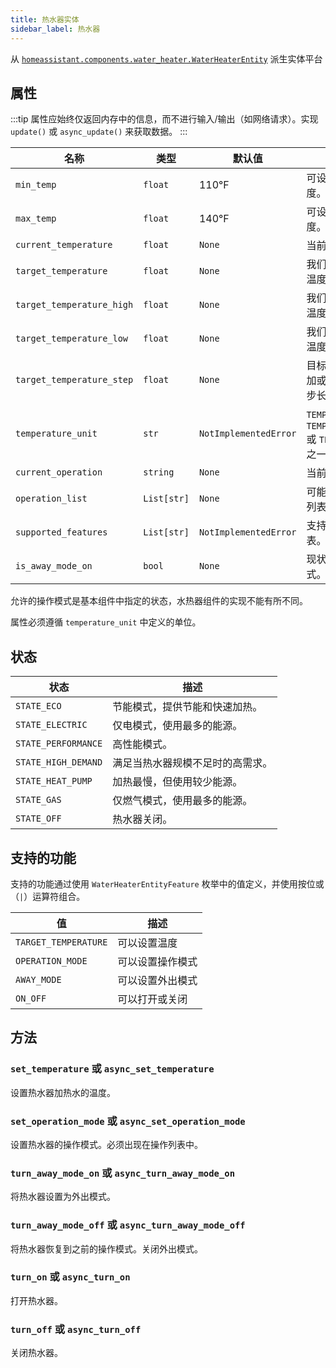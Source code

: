 ```yaml
---
title: 热水器实体
sidebar_label: 热水器
---
```


从 [`homeassistant.components.water_heater.WaterHeaterEntity`](https://github.com/home-assistant/home-assistant/blob/master/homeassistant/components/water_heater/__init__.py) 派生实体平台

## 属性

:::tip
属性应始终仅返回内存中的信息，而不进行输入/输出（如网络请求）。实现 `update()` 或 `async_update()` 来获取数据。
:::

| 名称                   | 类型        | 默认值      | 描述
| --------------------- | ----------- | --------- | -----------
| `min_temp`            | `float`     | 110°F     | 可设定的最低温度。
| `max_temp`            | `float`     | 140°F     | 可设定的最高温度。
| `current_temperature` | `float`     | `None`    | 当前温度。
| `target_temperature`  | `float`     | `None`    | 我们试图达到的温度。
| `target_temperature_high` | `float` | `None`    | 我们试图达到的温度的上限。
| `target_temperature_low` | `float`  | `None`    | 我们试图达到的温度的下限。
| `target_temperature_step` | `float`  | `None`    | 目标温度可以增加或减少的支持步长。
| `temperature_unit`    | `str`       | `NotImplementedError` | `TEMP_CELSIUS`、`TEMP_FAHRENHEIT` 或 `TEMP_KELVIN` 之一。
| `current_operation`   | `string`    | `None`    | 当前操作模式。
| `operation_list`      | `List[str]` | `None`    | 可能的操作模式列表。
| `supported_features`  | `List[str]` | `NotImplementedError` | 支持的功能列表。
| `is_away_mode_on`     | `bool`      | `None`    | 现状的外出模式。

允许的操作模式是基本组件中指定的状态，水热器组件的实现不能有所不同。

属性必须遵循 `temperature_unit` 中定义的单位。

## 状态

| 状态         | 描述
| ---------- | -----------
| `STATE_ECO` | 节能模式，提供节能和快速加热。
| `STATE_ELECTRIC` | 仅电模式，使用最多的能源。
| `STATE_PERFORMANCE` | 高性能模式。
| `STATE_HIGH_DEMAND` | 满足当热水器规模不足时的高需求。
| `STATE_HEAT_PUMP` | 加热最慢，但使用较少能源。
| `STATE_GAS` | 仅燃气模式，使用最多的能源。
| `STATE_OFF` | 热水器关闭。

## 支持的功能

支持的功能通过使用 `WaterHeaterEntityFeature` 枚举中的值定义，并使用按位或（`|`）运算符组合。

| 值                   | 描述                       |
| -------------------- | ------------------------- |
| `TARGET_TEMPERATURE` | 可以设置温度               |
| `OPERATION_MODE`     | 可以设置操作模式           |
| `AWAY_MODE`          | 可以设置外出模式           |
| `ON_OFF`             | 可以打开或关闭             |

## 方法

### `set_temperature` 或 `async_set_temperature`

设置热水器加热水的温度。

### `set_operation_mode` 或 `async_set_operation_mode`

设置热水器的操作模式。必须出现在操作列表中。

### `turn_away_mode_on` 或 `async_turn_away_mode_on`

将热水器设置为外出模式。

### `turn_away_mode_off` 或 `async_turn_away_mode_off`

将热水器恢复到之前的操作模式。关闭外出模式。

### `turn_on` 或 `async_turn_on`

打开热水器。

### `turn_off` 或 `async_turn_off`

关闭热水器。